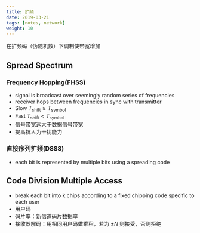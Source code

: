 ```yaml
---
title: 扩频
date: 2019-03-21
tags: [notes, network]
weight: 10
---
```


在扩频码（伪随机数）下调制使带宽增加

## Spread Spectrum

### Frequency Hopping(FHSS)

* signal is broadcast over seemingly random series of frequencies
* receiver hops between frequencies in sync with transmitter
* Slow $T_{\text{shift}}\geq T_{\text{symbol}}$
* Fast $T_{\text{shift}}< T_{\text{symbol}}$
* 信号带宽远大于数据信号带宽
* 提高抗人为干扰能力

### 直接序列扩频(DSSS)

* each bit is represented by multiple bits using a spreading code

## Code Division Multiple Access

* break each bit into k chips according to a fixed chipping code specific to each user
* 用户码
* 码片率：新信道码片数据率
* 接收器解码：用相同用户码做乘积，若为 $\pm N$ 则接受，否则拒绝
